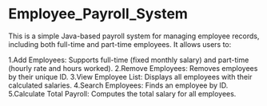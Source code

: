 # Employee_Payroll_System

This is a simple Java-based payroll system for managing employee records, including both full-time and part-time employees. It allows users to:

1.Add Employees: Supports full-time (fixed monthly salary) and part-time (hourly rate and hours worked).
2.Remove Employees: Removes employees by their unique ID.
3.View Employee List: Displays all employees with their calculated salaries.
4.Search Employees: Finds an employee by ID.
5.Calculate Total Payroll: Computes the total salary for all employees.
